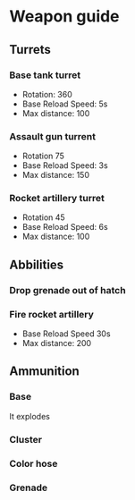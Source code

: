 # Weapon guide
## Turrets
### Base tank turret
- Rotation: 360
- Base Reload Speed: 5s 
- Max distance: 100
  
### Assault gun turrent
- Rotation 75
- Base Reload Speed: 3s 
- Max distance: 150

### Rocket artillery turret 
- Rotation 45
- Base Reload Speed: 6s 
- Max distance: 100

## Abbilities
### Drop grenade out of hatch

### Fire rocket artillery
- Base Reload Speed 30s
- Max distance: 200

## Ammunition
### Base
It explodes 
### Cluster
### Color hose
### Grenade


